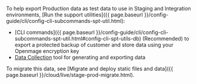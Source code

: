 To help export Production data as test data to use in Staging and Integration environments, [Run the support utilities]({{ page.baseurl }}/config-guide/cli/config-cli-subcommands-spt-util.html):

* [CLI commands]({{ page.baseurl }}/config-guide/cli/config-cli-subcommands-spt-util.html#config-cli-spt-utils-db) (Recommended) to export a protected backup of customer and store data using your Openmage encryption key
* [Data Collection](http://docs.openmage.com/m2/ee/user_guide/system/support-data-collector.html) tool for generating and exporting data

To migrate this data, see [Migrate and deploy static files and data]({{ page.baseurl }}/cloud/live/stage-prod-migrate.html).